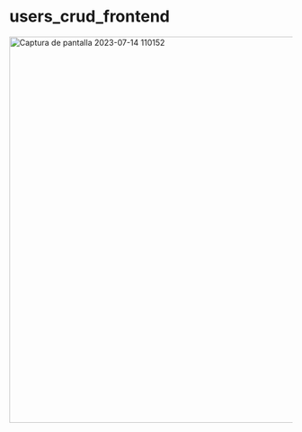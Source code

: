 ﻿# users_crud_frontend
<img width="688" alt="Captura de pantalla 2023-07-14 110152" src="https://github.com/simongorozabel/users_crud_frontend/assets/109045897/4dc01c93-a445-4896-9f08-ce1fc489d87f">
